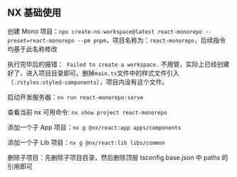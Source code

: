## NX 基础使用

创建 Mono 项目：`npx create-nx-workspace@latest react-monorepo --preset=react-monorepo --pm pnpm`，项目名称为：`react-monorepo`，后续指令均基于此名称修改

执行完毕后的报错：` Failed to create a workspace.` 不用管，实际上已经创建好了，进入项目目录即可。删掉`main.ts`文件中的样式文件引入（`./styles.styled-components`），项目内没有这个文件。

启动开发服务器：`nx run react-monorepo:serve`

查看当前 nx 可用命令: `nx show project react-monorepo`

添加一个子 App 项目：`nx g @nx/react:app apps/components`

添加一个子 Lib 项目：`nx g @nx/react:lib libs/common`

删除子项目：先删除子项目目录，然后删除顶层 tsconfig.base.json 中 paths 的引用即可
